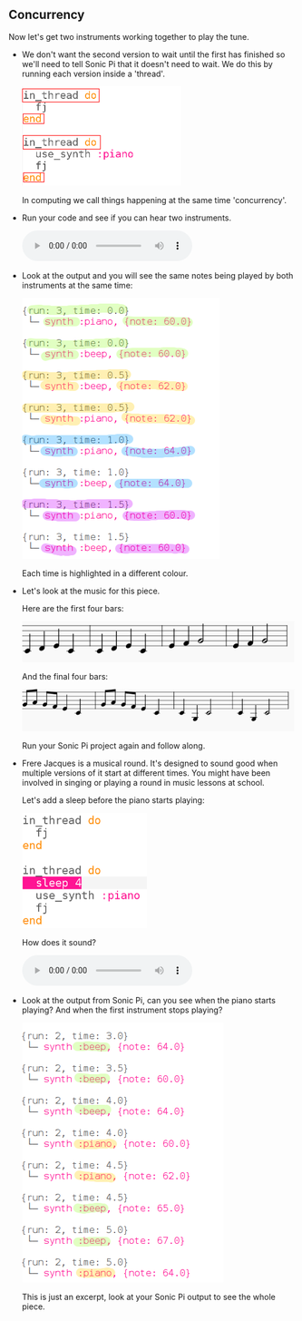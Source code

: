 ## Concurrency

Now let's get two instruments working together to play the tune.

+ We don't want the second version to wait until the first has finished so we'll need to tell Sonic Pi that it doesn't need to wait. We do this by running each version inside a 'thread'.
    
    ![capture d'écran](images/round-thread.png)
    
    In computing we call things happening at the same time 'concurrency'.

+ Run your code and see if you can hear two instruments.
    
    <div id="audio-preview" class="pdf-hidden">
      <audio controls preload> <source src="resources/frerejacques2.mp3" type="audio/mpeg"> Your browser does not support the <code>audio</code> element. </audio>
    </div>
+ Look at the output and you will see the same notes being played by both instruments at the same time:
    
    ![capture d'écran](images/round-conc-output.png)
    
    Each time is highlighted in a different colour.

+ Let's look at the music for this piece.
    
    Here are the first four bars:
    
    ![capture d'écran](images/round-music1.png)
    
    And the final four bars:
    
    ![capture d'écran](images/round-music2.png)
    
    Run your Sonic Pi project again and follow along.

+ Frere Jacques is a musical round. It's designed to sound good when multiple versions of it start at different times. You might have been involved in singing or playing a round in music lessons at school.
    
    Let's add a sleep before the piano starts playing:
    
    ![capture d'écran](images/round-sleep.png)
    
    How does it sound?
    
    <div id="audio-preview" class="pdf-hidden">
      <audio controls preload> <source src="resources/frerejacques3.mp3" type="audio/mpeg"> Your browser does not support the <code>audio</code> element. </audio>
    </div>
+ Look at the output from Sonic Pi, can you see when the piano starts playing? And when the first instrument stops playing?
    
    ![capture d'écran](images/round-conc-output2.png)
    
    This is just an excerpt, look at your Sonic Pi output to see the whole piece.
